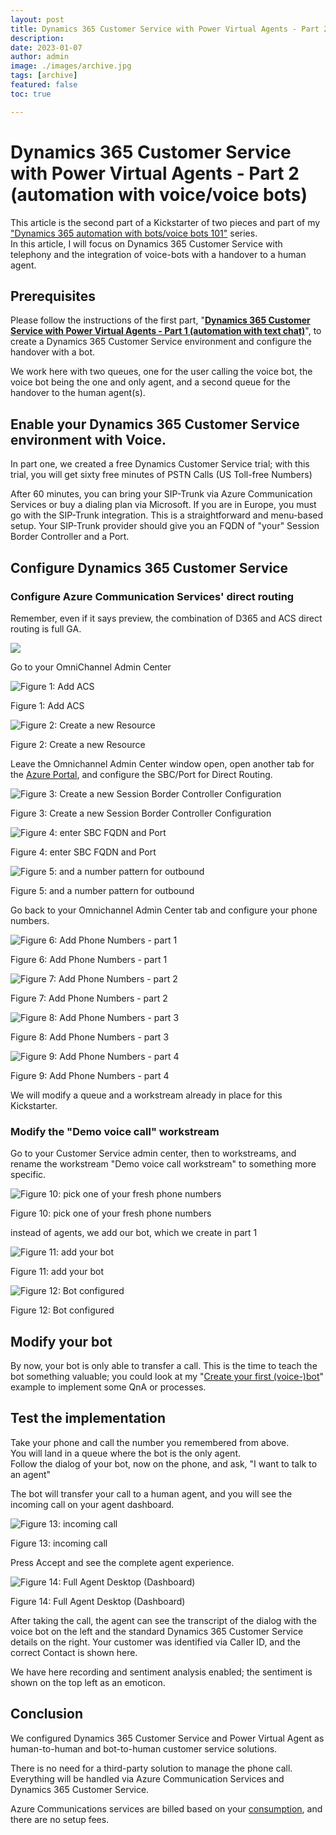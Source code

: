 ```yaml
---
layout: post
title: Dynamics 365 Customer Service with Power Virtual Agents - Part 2 (automation with voice/voice bots)
description: 
date: 2023-01-07
author: admin
image: ./images/archive.jpg
tags: [archive]
featured: false
toc: true

---
```



# Dynamics 365 Customer Service with Power Virtual Agents - Part 2 (automation with voice/voice bots)

 This article is the second part of a Kickstarter of two pieces and part of my ["Dynamics 365 automation with bots/voice bots 101"](https://the.cognitiveservices.ninja/series/101-d365) series.  
 In this article, I will focus on Dynamics 365 Customer Service with telephony and the integration of voice-bots with a handover to a human agent.

## Prerequisites

Please follow the instructions of the first part, "[**Dynamics 365 Customer Service with Power Virtual Agents - Part 1 (automation with text chat)**](https://the.cognitiveservices.ninja/dynamics-365-customer-service-with-power-virtual-agents-part-1-automation-with-text-chat)", to create a Dynamics 365 Customer Service environment and configure the handover with a bot.

We work here with two queues, one for the user calling the voice bot, the voice bot being the one and only agent, and a second queue for the handover to the human agent(s).

## Enable your Dynamics 365 Customer Service environment with Voice.

In part one, we created a free Dynamics Customer Service trial; with this trial, you will get sixty free minutes of PSTN Calls (US Toll-free Numbers)

After 60 minutes, you can bring your SIP-Trunk via Azure Communication Services or buy a dialing plan via Microsoft. If you are in Europe, you must go with the SIP-Trunk integration. This is a straightforward and menu-based setup. Your SIP-Trunk provider should give you an FQDN of "your" Session Border Controller and a Port.

## Configure Dynamics 365 Customer Service

### Configure Azure Communication Services' direct routing

Remember, even if it says preview, the combination of D365 and ACS direct routing is full GA.

![]({{site.baseurl}}/images/clclxco3q0c118jnv7w6h3ojb.md/b8445221-f024-4eca-a9f4-ff338b5382c9.png)

Go to your OmniChannel Admin Center

![Figure 1: Add ACS]({{site.baseurl}}/images/clclxco3q0c118jnv7w6h3ojb.md/fcc45d7b-5ca1-4d3b-9f9c-da99d2076a1a.webp)

Figure 1: Add ACS

![Figure 2: Create a new Resource]({{site.baseurl}}/images/clclxco3q0c118jnv7w6h3ojb.md/f814a9a7-e57b-4c56-838f-d4893c31ec5b.webp)

Figure 2: Create a new Resource

Leave the Omnichannel Admin Center window open, open another tab for the [Azure Portal](https://portal.azure.com), and configure the SBC/Port for Direct Routing.

![Figure 3: Create a new Session Border Controller Configuration]({{site.baseurl}}/images/clclxco3q0c118jnv7w6h3ojb.md/b0a3408d-0cf7-492a-8399-a900c8d1aa83.png)

Figure 3: Create a new Session Border Controller Configuration

![Figure 4: enter SBC FQDN and Port]({{site.baseurl}}/images/clclxco3q0c118jnv7w6h3ojb.md/913eaa78-b353-4d8a-b731-87440ccd02b5.png)

Figure 4: enter SBC FQDN and Port

![Figure 5: and a number pattern for outbound]({{site.baseurl}}/images/clclxco3q0c118jnv7w6h3ojb.md/1f34e31e-63a7-43b6-9a1d-1813f013a187.png)

Figure 5: and a number pattern for outbound

Go back to your Omnichannel Admin Center tab and configure your phone numbers.

![Figure 6: Add Phone Numbers - part 1]({{site.baseurl}}/images/clclxco3q0c118jnv7w6h3ojb.md/ea5063e1-65bb-47f0-91f6-d63a4af1c05d.webp)

Figure 6: Add Phone Numbers - part 1

![Figure 7: Add Phone Numbers - part 2]({{site.baseurl}}/images/clclxco3q0c118jnv7w6h3ojb.md/7a3ce02c-1cf1-41a4-8fce-b75500f5bc50.webp)

Figure 7: Add Phone Numbers - part 2

![Figure 8: Add Phone Numbers - part 3]({{site.baseurl}}/images/clclxco3q0c118jnv7w6h3ojb.md/702385e8-6965-4924-ae62-2c0143136b62.webp)

Figure 8: Add Phone Numbers - part 3

![Figure 9: Add Phone Numbers - part 4]({{site.baseurl}}/images/clclxco3q0c118jnv7w6h3ojb.md/8fd3f705-0858-43ba-bb0b-1a65c5ba3912.webp)

Figure 9: Add Phone Numbers - part 4

We will modify a queue and a workstream already in place for this Kickstarter.

### Modify the "**Demo voice call"** workstream

Go to your Customer Service admin center, then to workstreams, and rename the workstream "Demo voice call workstream" to something more specific.

![Figure 10: pick one of your fresh phone numbers]({{site.baseurl}}/images/clclxco3q0c118jnv7w6h3ojb.md/4aad757d-bcaf-42c6-9fdd-aad194cdfc9a.webp)

Figure 10: pick one of your fresh phone numbers

instead of agents, we add our bot, which we create in part 1

![Figure 11: add your bot]({{site.baseurl}}/images/clclxco3q0c118jnv7w6h3ojb.md/f4ff067b-ab6c-48a4-8a88-223ba1e205f4.png)

Figure 11: add your bot

![Figure 12: Bot configured]({{site.baseurl}}/images/clclxco3q0c118jnv7w6h3ojb.md/9c7bb18a-7a75-41a6-a912-9b5eed66acc6.png)

Figure 12: Bot configured

## Modify your bot

By now, your bot is only able to transfer a call. This is the time to teach the bot something valuable; you could look at my "[Create your first (voice-)bot](https://the.cognitiveservices.ninja/build-your-first-voice-bot-with-microsoft-power-virtual-agent-3e71f8531c3a)" example to implement some QnA or processes.

## Test the implementation

Take your phone and call the number you remembered from above.  
You will land in a queue where the bot is the only agent.  
Follow the dialog of your bot, now on the phone, and ask, "I want to talk to an agent"

The bot will transfer your call to a human agent, and you will see the incoming call on your agent dashboard.

![Figure 13: incoming call]({{site.baseurl}}/images/clclxco3q0c118jnv7w6h3ojb.md/dd3a46d0-589b-46c8-a223-6b60ef93dc55.png)

Figure 13: incoming call

Press Accept and see the complete agent experience.

![Figure 14: Full Agent Desktop (Dashboard)]({{site.baseurl}}/images/clclxco3q0c118jnv7w6h3ojb.md/79c27537-75b7-4d4b-84ee-999f292e05d8.png)

Figure 14: Full Agent Desktop (Dashboard)

After taking the call, the agent can see the transcript of the dialog with the voice bot on the left and the standard Dynamics 365 Customer Service details on the right. Your customer was identified via Caller ID, and the correct Contact is shown here.

We have here recording and sentiment analysis enabled; the sentiment is shown on the top left as an emoticon.

## Conclusion

We configured Dynamics 365 Customer Service and Power Virtual Agent as human-to-human and bot-to-human customer service solutions.

There is no need for a third-party solution to manage the phone call. Everything will be handled via Azure Communication Services and Dynamics 365 Customer Service.

Azure Communications services are billed based on your [consumption](https://azure.microsoft.com/en-us/pricing/details/communication-services/), and there are no setup fees.